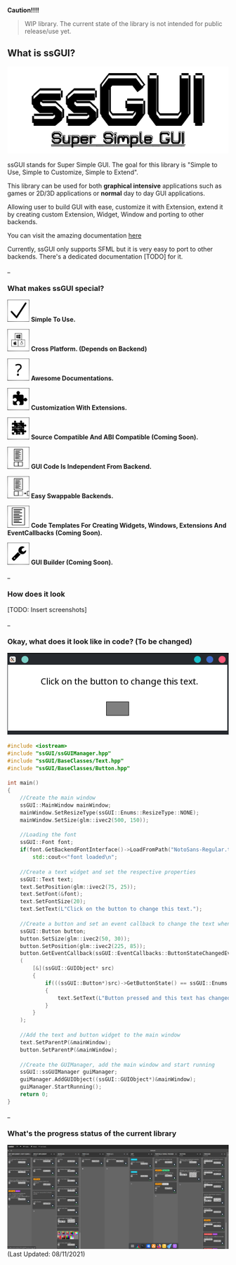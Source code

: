 **Caution!!!!**

> WIP library. The current state of the library is not intended for public release/use yet.


## What is ssGUI?

![](Internal_Documentation/ND_Config/Images/Logo.png "Logo")

ssGUI stands for Super Simple GUI. The goal for this library is "Simple to Use, Simple to Customize, Simple to Extend".

This library can be used for both **graphical intensive** applications such as games or 2D/3D applications or **normal** day to day GUI applications.

Allowing user to build GUI with ease, customize it with Extension, extend it by creating custom Extension, Widget, Window 
and porting to other backends.

You can visit the amazing documentation [here](https://neko-box-coder.github.io/ssGUI/)

Currently, ssGUI only supports SFML but it is very easy to port to other backends. There's a dedicated documentation [TODO] for it. 
 
_

### What makes ssGUI special?

![](Internal_Documentation/ND_Config/Images/EasyToUse.png)
**Simple To Use.**

![](Internal_Documentation/ND_Config/Images/CrossPlatform.png)
**Cross Platform. (Depends on Backend)**

![](Internal_Documentation/ND_Config/Images/Documentation.png)
**Awesome Documentations.**

![](Internal_Documentation/ND_Config/Images/Extension.png)
**Customization With Extensions.**

![](Internal_Documentation/ND_Config/Images/Compatible.png)
**Source Compatible And ABI Compatible (Coming Soon).**

![](Internal_Documentation/ND_Config/Images/Independent.png)
**GUI Code Is Independent From Backend.**

![](Internal_Documentation/ND_Config/Images/Swap.png)
**Easy Swappable Backends.**

![](Internal_Documentation/ND_Config/Images/Template.png)
**Code Templates For Creating Widgets, Windows, Extensions And EventCallbacks (Coming Soon).**

![](Internal_Documentation/ND_Config/Images/Builder.png)
**GUI Builder (Coming Soon).**

_

### How does it look
[TODO: Insert screenshots]

_

### Okay, what does it look like in code? (To be changed)

![](Internal_Documentation/ND_Config/Images/IntroductionExample.png)
```C++
#include <iostream>
#include "ssGUI/ssGUIManager.hpp"
#include "ssGUI/BaseClasses/Text.hpp"
#include "ssGUI/BaseClasses/Button.hpp"

int main()
{
    //Create the main window
    ssGUI::MainWindow mainWindow;
    mainWindow.SetResizeType(ssGUI::Enums::ResizeType::NONE);
    mainWindow.SetSize(glm::ivec2(500, 150));

    //Loading the font
    ssGUI::Font font;
    if(font.GetBackendFontInterface()->LoadFromPath("NotoSans-Regular.ttf"))
        std::cout<<"font loaded\n";

    //Create a text widget and set the respective properties
    ssGUI::Text text;
    text.SetPosition(glm::ivec2(75, 25));
    text.SetFont(&font);
    text.SetFontSize(20);
    text.SetText(L"Click on the button to change this text.");

    //Create a button and set an event callback to change the text when it is clicked
    ssGUI::Button button;
    button.SetSize(glm::ivec2(50, 30));
    button.SetPosition(glm::ivec2(225, 85));
    button.GetEventCallback(ssGUI::EventCallbacks::ButtonStateChangedEventCallback::EVENT_NAME)->AddEventListener
    (
        [&](ssGUI::GUIObject* src)
        {
            if(((ssGUI::Button*)src)->GetButtonState() == ssGUI::Enums::ButtonState::CLICKED)
            {
                text.SetText(L"Button pressed and this text has changed.");
            }
        }
    );

    //Add the text and button widget to the main window
    text.SetParentP(&mainWindow);
    button.SetParentP(&mainWindow);

    //Create the GUIManager, add the main window and start running
    ssGUI::ssGUIManager guiManager;
    guiManager.AddGUIObject((ssGUI::GUIObject*)&mainWindow);
    guiManager.StartRunning();
    return 0;
}
```

_

### What's the progress status of the current library
![](Internal_Documentation/ND_Config/Images/Wekan.png) (Last Updated: 08/11/2021)